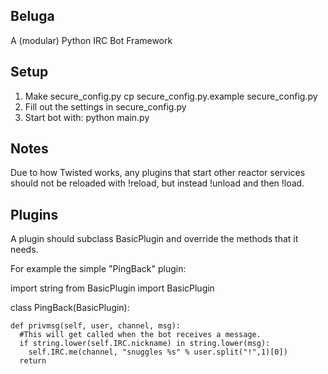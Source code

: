 Beluga
------
A (modular) Python IRC Bot Framework

Setup
-----
1. Make secure_config.py
  cp secure_config.py.example secure_config.py
1. Fill out the settings in secure_config.py
1. Start bot with:
  python main.py
  
Notes
-----
Due to how Twisted works, any plugins that start other reactor services should not be reloaded with !reload, but instead !unload and then !load.

Plugins
-------
A plugin should subclass BasicPlugin and override the methods that it needs.
  
For example the simple "PingBack" plugin:

  import string
  from BasicPlugin import BasicPlugin

  class PingBack(BasicPlugin):
  
    def privmsg(self, user, channel, msg):
      #This will get called when the bot receives a message.
      if string.lower(self.IRC.nickname) in string.lower(msg):
        self.IRC.me(channel, "snuggles %s" % user.split("!",1)[0])
      return